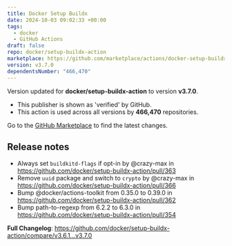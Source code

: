 ```yaml
---
title: Docker Setup Buildx
date: 2024-10-03 09:02:33 +00:00
tags:
  - docker
  - GitHub Actions
draft: false
repo: docker/setup-buildx-action
marketplace: https://github.com/marketplace/actions/docker-setup-buildx
version: v3.7.0
dependentsNumber: "466,470"
---
```



Version updated for **docker/setup-buildx-action** to version **v3.7.0**.
- This publisher is shown as 'verified' by GitHub.
- This action is used across all versions by **466,470** repositories.

Go to the [GitHub Marketplace](https://github.com/marketplace/actions/docker-setup-buildx) to find the latest changes.

## Release notes

* Always set `buildkitd-flags` if opt-in by @crazy-max in https://github.com/docker/setup-buildx-action/pull/363
* Remove `uuid` package and switch to `crypto` by @crazy-max in https://github.com/docker/setup-buildx-action/pull/366
* Bump @docker/actions-toolkit from 0.35.0 to 0.39.0 in https://github.com/docker/setup-buildx-action/pull/362
* Bump path-to-regexp from 6.2.2 to 6.3.0 in https://github.com/docker/setup-buildx-action/pull/354

**Full Changelog**: https://github.com/docker/setup-buildx-action/compare/v3.6.1...v3.7.0
